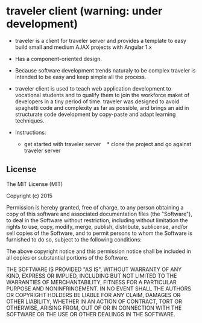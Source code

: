 
# traveler client (warning: under development)

  * traveler is a client for traveler server and provides a template to easy build small and medium AJAX projects with Angular 1.x    
  * Has a component-oriented design.
  * Because software development trends naturaly to be complex traveler is intended to be easy and keep simple all the process. 
  * traveler client is used to teach web application development to vocational students and to qualify them to join the workforce maket of developers in a tiny period of time. traveler was designed to avoid spaghetti code and complexity as far as possible, and brings an aid in structurate code development by copy-paste and adapt learning techniques.

  * Instructions:
    * get started with traveler server
    * clone the project and go against traveler server

## License

The MIT License (MIT)

Copyright (c) 2015

Permission is hereby granted, free of charge, to any person obtaining a copy
of this software and associated documentation files (the "Software"), to deal
in the Software without restriction, including without limitation the rights
to use, copy, modify, merge, publish, distribute, sublicense, and/or sell
copies of the Software, and to permit persons to whom the Software is
furnished to do so, subject to the following conditions:

The above copyright notice and this permission notice shall be included in
all copies or substantial portions of the Software.

THE SOFTWARE IS PROVIDED "AS IS", WITHOUT WARRANTY OF ANY KIND, EXPRESS OR
IMPLIED, INCLUDING BUT NOT LIMITED TO THE WARRANTIES OF MERCHANTABILITY,
FITNESS FOR A PARTICULAR PURPOSE AND NONINFRINGEMENT. IN NO EVENT SHALL THE
AUTHORS OR COPYRIGHT HOLDERS BE LIABLE FOR ANY CLAIM, DAMAGES OR OTHER
LIABILITY, WHETHER IN AN ACTION OF CONTRACT, TORT OR OTHERWISE, ARISING FROM,
OUT OF OR IN CONNECTION WITH THE SOFTWARE OR THE USE OR OTHER DEALINGS IN
THE SOFTWARE.
